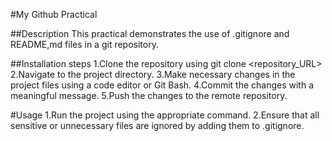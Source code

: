 #My Github Practical 

##Description
This practical demonstrates the use of .gitignore and README,md files in a git repository.

##Installation steps
1.Clone the repository using git clone <repository_URL>
2.Navigate to the project directory.
3.Make necessary changes in the project files using a code editor or Git Bash.
4.Commit the changes with a meaningful message.
5.Push the changes to the remote repository.

#Usage
1.Run the project using the appropriate command.
2.Ensure that all sensitive or unnecessary files are ignored by adding them to .gitignore.


